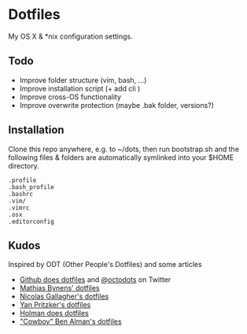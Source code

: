 Dotfiles
========

My OS X & \*nix configuration settings. 

Todo
-----

* Improve folder structure (vim, bash, ...)
* Improve installation script  (+ add cli )
* Improve cross-OS functionality
* Improve overwrite protection (maybe .bak folder, versions?) 

Installation
------------

Clone this repo anywhere, e.g. to ~/dots, then run bootstrap.sh and the following files & folders are automatically symlinked into your $HOME directory.

    .profile
    .bash_profile
    .bashrc
    .vim/
    .vimrc
    .osx
    .editorconfig

Kudos
-----

Inspired by ODT (Other People's Dotfiles) and some articles

* [Github does dotfiles](http://dotfiles.github.io/) and [@octodots](http://www.twitter.com/octodots) on Twitter
* [Mathias Bynens' dotfiles](https://github.com/mathiasbynens/dotfiles)
* [Nicolas Gallagher's dotfiles](https://github.com/necolas/dotfiles)
* [Yan Pritzker's dotfiles](https://github.com/skwp/dotfiles)
* [Holman does dotfiles](https://github.com/holman/dotfiles)
* ["Cowboy" Ben Alman's dotfiles](https://github.com/cowboy/dotfiles)
